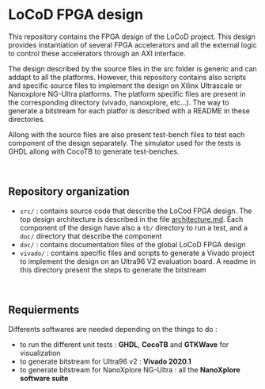# LoCoD FPGA design

This repository contains the FPGA design of the LoCoD project. This design provides instantiation of several FPGA accelerators and all the external logic to control these accelerators through an AXI interface.

The design described by the source files in the src folder is generic and can addapt to all the platforms. However, this repository contains also scripts and specific source files to implement the design on Xilinx Ultrascale or Nanoxplore NG-Ultra platforms. The platform specific files are present in the corresponding directory (vivado, nanoxplore, etc...). The way to generate a bitstream for each platfor is described with a README in these directories.

Allong with the source files are also present test-bench files to test each component of the design separately. The simulator used for the tests is GHDL allong with CocoTB to generate test-benches.

<br>

## Repository organization
- `src/` : contains source code that describe the LoCod FPGA design. The top design architecture is described in the file [architecture.md](doc/architecture.md). Each component of the design have also a `tb/` directory to run a test, and a `doc/` directory that describe the component
- `doc/` : contains documentation files of the global LoCoD FPGA design
- `vivado/` : contains specific files and scripts to generate a Vivado project to implement the design on an Ultra96 V2 evaluation board. A readme in this directory present the steps to generate the bitstream

<br>

## Requierments

Differents softwares are needed depending on the things to do :
- to run the different unit tests : **GHDL**, **CocoTB** and **GTKWave** for visualization
- to generate bitstream for Ultra96 v2 : **Vivado 2020.1**
- to generate bitstream for NanoXplore NG-Ultra : all the **NanoXplore software suite**